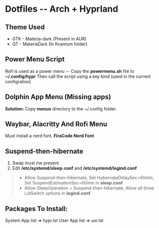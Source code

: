 # Dotfiles -- Arch + Hyprland

## Theme Used
- GTK - Materia-dark (Present in AUR)
- QT - MateriaDark (In Kvantum folder)

## Power Menu Script
Rofi is used as a power menu -- Copy the **powermenu.sh** file to **~/.config/hypr**
Then call the script using a key bind (used in the current configration)

## Dolphin App Menu (Missing apps)
**Solution:** Copy **menus** directory to the ~/.config folder.

## Waybar, Alacritty And Rofi Menu
Must install a nerd font. **FiraCode Nerd Font**

## Suspend-then-hibernate
1. Swap must me present
2. Edit **/etc/systemd/sleep.conf**  and **/etc/systemd/logind.conf** 
> -  Allow Suspend-then-hibernate, Set HybernateDelaySec=60min, Set SuspendEstimationSec=60min in **sleep.conf**
> -  Allow SleepOperation = Suspend-then-hibernate, Allow all three LidSwitch options in **logind.conf**

## Packages To Install:
System App list => hypr.lst
User App list => usr.lst
